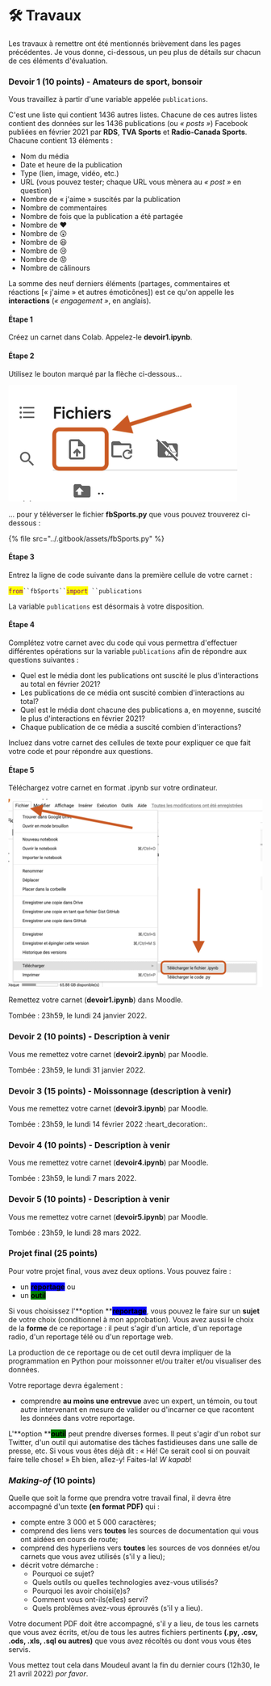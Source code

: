 # 🛠 Travaux

Les travaux à remettre ont été mentionnés brièvement dans les pages précédentes. Je vous donne, ci-dessous, un peu plus de détails sur chacun de ces éléments d'évaluation.

### Devoir 1 (10 points) - Amateurs de sport, bonsoir <a href="#devoir-1" id="devoir-1"></a>

Vous travaillez à partir d'une variable appelée `publications`.

C'est une liste qui contient 1436 autres listes. Chacune de ces autres listes contient des données sur les 1436 publications (ou _« posts »_) Facebook publiées en février 2021 par **RDS**, **TVA Sports** et **Radio-Canada Sports**. Chacune contient 13 éléments :

* Nom du média
* Date et heure de la publication
* Type (lien, image, vidéo, etc.)
* URL (vous pouvez tester; chaque URL vous mènera au _« post »_ en question)
* Nombre de « j'aime » suscités par la publication
* Nombre de commentaires
* Nombre de fois que la publication a été partagée
* Nombre de :heart:
* Nombre de :astonished:
* Nombre de :laughing:
* Nombre de :cry:
* Nombre de :rage:
* Nombre de câlinours

La somme des neuf derniers éléments (partages, commentaires et réactions \[« j'aime » et autres émoticônes]) est ce qu'on appelle les **interactions** (_« engagement »_, en anglais).

#### Étape 1

Créez un carnet dans Colab. Appelez-le **devoir1.ipynb**.

#### Étape 2

Utilisez le bouton marqué par la flèche ci-dessous...

![](../.gitbook/assets/uplode.png)

... pour y téléverser le fichier **fbSports.py** que vous pouvez trouverez ci-dessous :

{% file src="../.gitbook/assets/fbSports.py" %}

#### Étape 3

Entrez la ligne de code suivante dans la première cellule de votre carnet :

<mark style="color:purple;">`from`</mark>` ``fbSports`` `<mark style="color:purple;">`import`</mark>` ``publications`

La variable `publications` est désormais à votre disposition.

#### Étape 4

Complétez votre carnet avec du code qui vous permettra d'effectuer différentes opérations sur la variable `publications` afin de répondre aux questions suivantes :

* Quel est le média dont les publications ont suscité le plus d'interactions au total en février 2021?
* Les publications de ce média ont suscité combien d'interactions au total?
* Quel est le média dont chacune des publications a, en moyenne, suscité le plus d'interactions en février 2021?
* Chaque publication de ce média a suscité combien d'interactions?

Incluez dans votre carnet des cellules de texte pour expliquer ce que fait votre code et pour répondre aux questions.

#### Étape 5

Téléchargez votre carnet en format .ipynb sur votre ordinateur.

![](../.gitbook/assets/downlode.png)

Remettez votre carnet (**devoir1.ipynb**) dans Moodle.

Tombée : 23h59, le lundi 24 janvier 2022.

### Devoir 2 (10 points) - Description à venir <a href="#devoir-2" id="devoir-2"></a>

Vous me remettez votre carnet (**devoir2.ipynb**) par Moodle.

Tombée : 23h59, le lundi 31 janvier 2022.

### Devoir 3 (15 points) - Moissonnage (description à venir) <a href="#devoir-3" id="devoir-3"></a>

Vous me remettez votre carnet (**devoir3.ipynb**) par Moodle.

Tombée : 23h59, le lundi 14 février 2022 :heart\_decoration:.

### Devoir 4 (10 points) - Description à venir <a href="#devoir-4" id="devoir-4"></a>

Vous me remettez votre carnet (**devoir4.ipynb**) par Moodle.

Tombée : 23h59, le lundi 7 mars 2022.

### Devoir 5 (10 points) - Description à venir <a href="#devoir-5" id="devoir-5"></a>

Vous me remettez votre carnet (**devoir5.ipynb**) par Moodle.

Tombée : 23h59, le lundi 28 mars 2022.

### Projet final (25 points)

Pour votre projet final, vous avez deux options. Vous pouvez faire :

* un <mark style="background-color:blue;">**reportage**</mark> ou
* un <mark style="background-color:green;">**outil**</mark>

Si vous choisissez l'**option **<mark style="background-color:blue;">**reportage**</mark>, vous pouvez le faire sur un **sujet** de votre choix (conditionnel à mon approbation). Vous avez aussi le choix de la **forme** de ce reportage : il peut s'agir d'un article, d'un reportage radio, d'un reportage télé ou d'un reportage web.

La production de ce reportage ou de cet outil devra impliquer de la programmation en Python pour moissonner et/ou traiter et/ou visualiser des données.

Votre reportage devra également :

* comprendre **au moins une entrevue** avec un expert, un témoin, ou tout autre intervenant en mesure de valider ou d'incarner ce que racontent les données dans votre reportage.

L'**option **<mark style="background-color:green;">**outil**</mark> peut prendre diverses formes. Il peut s'agir d'un robot sur Twitter, d'un outil qui automatise des tâches fastidieuses dans une salle de presse, etc. Si vous vous êtes déjà dit : « Hé! Ce serait cool si on pouvait faire telle chose! » Eh bien, allez-y! Faites-la! _W kapab_!

### _Making-of_ (10 points)

Quelle que soit la forme que prendra votre travail final, il devra être accompagné d'un texte **(en format PDF)** qui :

* compte entre 3 000 et 5 000 caractères;
* comprend des liens vers **toutes** les sources de documentation qui vous ont aidées en cours de route;
* comprend des hyperliens vers **toutes** les sources de vos données et/ou carnets que vous avez utilisés (s'il y a lieu);
* décrit votre démarche :
  * Pourquoi ce sujet?
  * Quels outils ou quelles technologies avez-vous utilisés?
  * Pourquoi les avoir choisi(e)s?
  * Comment vous ont-ils(elles) servi?
  * Quels problèmes avez-vous éprouvés (s'il y a lieu).

Votre document PDF doit être accompagné, s'il y a lieu, de tous les carnets que vous avez écrits, et/ou de tous les autres fichiers pertinents **(.py, .csv, .ods, .xls, .sql ou autres)** que vous avez récoltés ou dont vous vous êtes servis.

Vous mettez tout cela dans Moudeul avant la fin du dernier cours (12h30, le 21 avril 2022) _por favor_.

